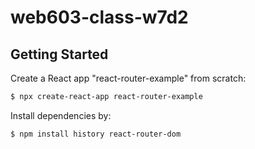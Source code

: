# web603-class-w7d2

## Getting Started

Create a React app "react-router-example" from scratch:
```bash
$ npx create-react-app react-router-example
```

Install dependencies by:
```bash
$ npm install history react-router-dom
```
